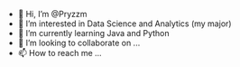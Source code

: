 - 👋 Hi, I’m @Pryzzm
- 👀 I’m interested in Data Science and Analytics (my major)
- 🌱 I’m currently learning Java and Python
- 💞️ I’m looking to collaborate on ...
- 📫 How to reach me ...

<!---
Pryzzm/Pryzzm is a ✨ special ✨ repository because its `README.md` (this file) appears on your GitHub profile.
You can click the Preview link to take a look at your changes.
--->
